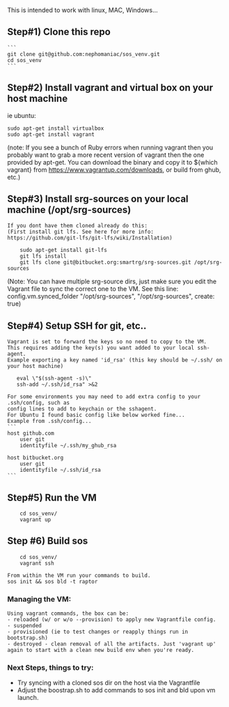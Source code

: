 This is intended to work with linux, MAC, Windows...

## Step#1) Clone this repo
    ```
    git clone git@github.com:nephomaniac/sos_venv.git 
    cd sos_venv
    ```
## Step#2) Install vagrant and virtual box on your host machine 
ie ubuntu:
```
sudo apt-get install virtualbox
sudo apt-get install vagrant
```
(note: If you see a bunch of Ruby errors when running vagrant then you probably want to grab a more recent version
           of vagrant then the one provided by apt-get. 
           You can download the binary and copy it to ${which vagrant} from 
           https://www.vagrantup.com/downloads, or build from ghub, etc.)      


## Step#3) Install srg-sources on your local machine (/opt/srg-sources) 
    If you dont have them cloned already do this:   
    (First install git lfs. See here for more info: https://github.com/git-lfs/git-lfs/wiki/Installation)
```
    sudo apt-get install git-lfs
    git lfs install
    git lfs clone git@bitbucket.org:smartrg/srg-sources.git /opt/srg-sources
```
(Note: You can have multiple srg-source dirs, just make sure you edit the Vagrant file to sync
    the correct one to the VM. See this line: 
        config.vm.synced_folder "/opt/srg-sources", "/opt/srg-sources", create: true)


## Step#4) Setup SSH for git, etc..  
    Vagrant is set to forward the keys so no need to copy to the VM. 
    This requires adding the key(s) you want added to your local ssh-agent. 
    Example exporting a key named 'id_rsa' (this key should be ~/.ssh/ on your host machine)
 ```
    eval \"$(ssh-agent -s)\"
    ssh-add ~/.ssh/id_rsa" >&2
 ```
    For some environments you may need to add extra config to your .ssh/config, such as
    config lines to add to keychain or the sshagent. 
    For Ubuntu I found basic config like below worked fine...
    Example from .ssh/config...
    ```
    host github.com
        user git
        identityfile ~/.ssh/my_ghub_rsa

    host bitbucket.org
        user git
        identityfile ~/.ssh/id_rsa 
    ```
## Step#5) Run the VM
```
    cd sos_venv/
    vagrant up
```

## Step #6) Build sos
```
    cd sos_venv/
    vagrant ssh
``` 
    From within the VM run your commands to build. 
    sos init && sos bld -t raptor
    
    
### Managing the VM:
    Using vagrant commands, the box can be:
    - reloaded (w/ or w/o --provision) to apply new Vagrantfile config. 
    - suspended
    - provisioned (ie to test changes or reapply things run in bootstrap.sh)
    - destroyed - clean removal of all the artifacts. Just 'vagrant up' again to start with a clean new build env when you're ready. 
  
### Next Steps, things to try:
- Try syncing with a cloned sos dir on the host via the Vagrantfile
- Adjust the boostrap.sh to add commands to sos init and bld upon vm launch. 
    
    
